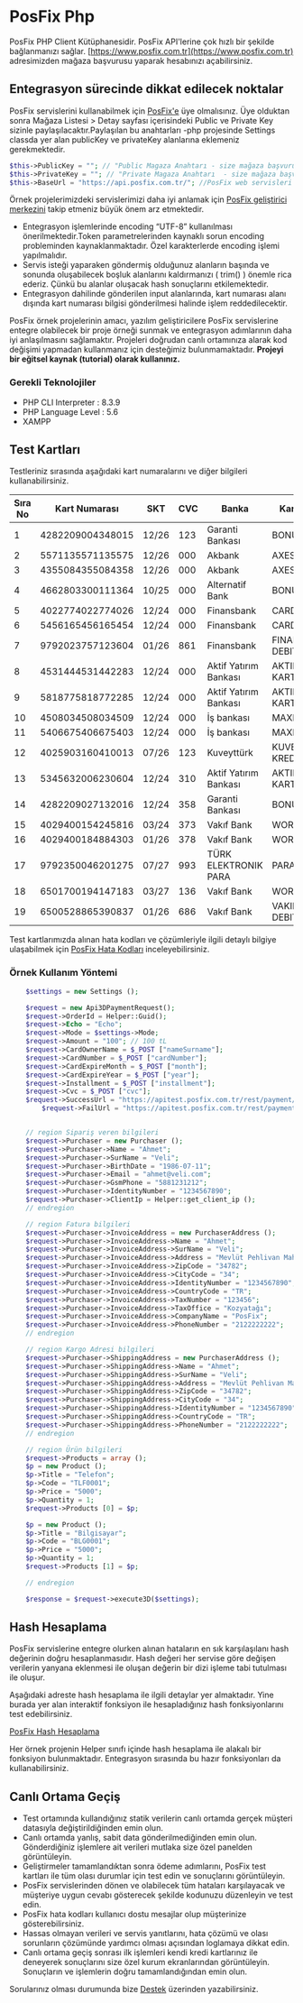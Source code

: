 # PosFix Php

PosFix PHP Client Kütüphanesidir. PosFix API'lerine çok hızlı bir şekilde bağlanmanızı sağlar.
[https://www.posfix.com.tr](https://www.posfix.com.tr) adresimizden mağaza başvurusu yaparak
hesabınızı açabilirsiniz.


## Entegrasyon sürecinde dikkat edilecek noktalar

PosFix servislerini kullanabilmek için [PosFix'e](https://www.posfix.com.tr) üye olmalısınız. Üye olduktan sonra Mağaza Listesi > Detay sayfası içerisindeki Public ve Private Key sizinle paylaşılacaktır.Paylaşılan bu anahtarları -php projesinde Settings classda yer alan publicKey ve privateKey alanlarına eklemeniz gerekmektedir.
```php
$this->PublicKey = ""; // "Public Magaza Anahtarı - size mağaza başvurunuz sonucunda gönderilen publik key (açık anahtar) bilgisini kullanınız.",
$this->PrivateKey = ""; // "Private Magaza Anahtarı  - size mağaza başvurunuz sonucunda gönderilen privaye key (gizli anahtar) bilgisini kullanınız.",
$this->BaseUrl = "https://api.posfix.com.tr/"; //PosFix web servisleri API url'lerinin başlangıç bilgisidir. Restful web servis isteklerini takip eden kodlar halinde bulacaksınız.
```

Örnek projelerimizdeki servislerimizi daha iyi anlamak için [PosFix geliştirici merkezini](http://developer.posfix.com.tr) takip etmeniz büyük önem arz etmektedir.

* Entegrasyon işlemlerinde encoding “UTF-8” kullanılması önerilmektedir.Token parametrelerinden kaynaklı sorun encoding probleminden kaynaklanmaktadır. Özel karakterlerde encoding işlemi yapılmalıdır.
* Servis isteği yaparaken göndermiş olduğunuz alanların başında ve sonunda oluşabilecek boşluk alanlarını kaldırmanızı ( trim() ) önemle rica ederiz. Çünkü bu alanlar oluşacak hash sonuçlarını etkilemektedir.
* Entegrasyon dahilinde gönderilen input alanlarında, kart numarası alanı dışında kart numarası bilgisi gönderilmesi halinde işlem reddedilecektir.

PosFix örnek projelerinin amacı, yazılım geliştiricilere PosFix servislerine entegre olabilecek bir proje örneği sunmak ve entegrasyon adımlarının daha iyi anlaşılmasını sağlamaktır.
Projeleri doğrudan canlı ortamınıza alarak kod değişimi yapmadan kullanmanız için desteğimiz bulunmamaktadır. **Projeyi bir eğitsel kaynak (tutorial) olarak kullanınız.**

### Gerekli Teknolojiler
* PHP CLI Interpreter : 8.3.9
* PHP Language Level : 5.6
* XAMPP 

## Test Kartları

Testleriniz sırasında aşağıdaki kart numaralarını ve diğer bilgileri kullanabilirsiniz.

| Sıra No 	| Kart Numarası    	| SKT   	| CVC 	| Banka                 | Kart Ailesi            |
|---------	|------------------	|-------	|-----	| ---------------       | ---------              |
| 1       	| 4282209004348015 	| 12/26 	| 123 	| Garanti Bankası       | BONUS                  |
| 2       	| 5571135571135575 	| 12/26 	| 000 	| Akbank                | AXESS                  |
| 3       	| 4355084355084358 	| 12/26 	| 000 	| Akbank                | AXESS                  |
| 4       	| 4662803300111364 	| 10/25 	| 000 	| Alternatif Bank       | BONUS                  |
| 5      	| 4022774022774026 	| 12/24 	| 000 	| Finansbank            | CARD FINANS            |
| 6       	| 5456165456165454 	| 12/24 	| 000 	| Finansbank            | CARD FINANS            |
| 7         | 9792023757123604  | 01/26     | 861   | Finansbank            | FINANSBANK DEBIT       |
| 8       	| 4531444531442283 	| 12/24 	| 000 	| Aktif Yatırım Bankası | AKTIF KREDI KARTI      |
| 9       	| 5818775818772285 	| 12/24 	| 000 	| Aktif Yatırım Bankası | AKTIF KREDI KARTI      |
| 10      	| 4508034508034509 	| 12/24 	| 000 	| İş bankası            | MAXIMUM                |
| 11      	| 5406675406675403 	| 12/24 	| 000 	| İş bankası            | MAXIMUM                |
| 12      	| 4025903160410013 	| 07/26 	| 123 	| Kuveyttürk            | KUVEYTTURK KREDI KARTI |
| 13      	| 5345632006230604 	| 12/24 	| 310 	| Aktif Yatırım Bankası | AKTIF KREDI KARTI      |
| 14      	| 4282209027132016 	| 12/24 	| 358 	| Garanti Bankası       | BONUS                  |
| 15      	| 4029400154245816 	| 03/24 	| 373 	| Vakıf Bank            | WORLD                  |
| 16      	| 4029400184884303 	| 01/26 	| 378 	| Vakıf Bank            | WORLD                  |
| 17      	| 9792350046201275 	| 07/27	 	| 993 	| TÜRK ELEKTRONIK PARA  | PARAM KART             |
| 18      	| 6501700194147183	| 03/27	 	| 136 	| Vakıf Bank            | WORLD                  |
| 19     	| 6500528865390837	| 01/26	 	| 686 	| Vakıf Bank            | VAKIFBANK DEBIT        |

Test kartlarımızda alınan hata kodları ve çözümleriyle ilgili detaylı bilgiye ulaşabilmek için [PosFix Hata Kodları](https://developer.posfix.com.tr/home/ErrorCode) inceleyebilirsiniz.

### Örnek Kullanım Yöntemi
```php
	$settings = new Settings ();

	$request = new Api3DPaymentRequest();
	$request->OrderId = Helper::Guid();
	$request->Echo = "Echo";
	$request->Mode = $settings->Mode;
	$request->Amount = "100"; // 100 tL
	$request->CardOwnerName = $_POST ["nameSurname"];
	$request->CardNumber = $_POST ["cardNumber"];
	$request->CardExpireMonth = $_POST ["month"];
	$request->CardExpireYear = $_POST ["year"];
	$request->Installment = $_POST ["installment"];
	$request->Cvc = $_POST ["cvc"];
	$request->SuccessUrl = "https://apitest.posfix.com.tr/rest/payment/threed/test/result";
        $request->FailUrl = "https://apitest.posfix.com.tr/rest/payment/threed/test/result";


	// region Sipariş veren bilgileri
	$request->Purchaser = new Purchaser ();
	$request->Purchaser->Name = "Ahmet";
	$request->Purchaser->SurName = "Veli";
	$request->Purchaser->BirthDate = "1986-07-11";
	$request->Purchaser->Email = "ahmet@veli.com";
	$request->Purchaser->GsmPhone = "5881231212";
	$request->Purchaser->IdentityNumber = "1234567890";
	$request->Purchaser->ClientIp = Helper::get_client_ip ();
	// endregion

	// region Fatura bilgileri
	$request->Purchaser->InvoiceAddress = new PurchaserAddress ();
	$request->Purchaser->InvoiceAddress->Name = "Ahmet";
	$request->Purchaser->InvoiceAddress->SurName = "Veli";
	$request->Purchaser->InvoiceAddress->Address = "Mevlüt Pehlivan Mah-> PosFix Plaza Şişli";
	$request->Purchaser->InvoiceAddress->ZipCode = "34782";
	$request->Purchaser->InvoiceAddress->CityCode = "34";
	$request->Purchaser->InvoiceAddress->IdentityNumber = "1234567890";
	$request->Purchaser->InvoiceAddress->CountryCode = "TR";
	$request->Purchaser->InvoiceAddress->TaxNumber = "123456";
	$request->Purchaser->InvoiceAddress->TaxOffice = "Kozyatağı";
	$request->Purchaser->InvoiceAddress->CompanyName = "PosFix";
	$request->Purchaser->InvoiceAddress->PhoneNumber = "2122222222";
	// endregion

	// region Kargo Adresi bilgileri
	$request->Purchaser->ShippingAddress = new PurchaserAddress ();
	$request->Purchaser->ShippingAddress->Name = "Ahmet";
	$request->Purchaser->ShippingAddress->SurName = "Veli";
	$request->Purchaser->ShippingAddress->Address = "Mevlüt Pehlivan Mah-> PosFix Plaza Şişli";
	$request->Purchaser->ShippingAddress->ZipCode = "34782";
	$request->Purchaser->ShippingAddress->CityCode = "34";
	$request->Purchaser->ShippingAddress->IdentityNumber = "1234567890";
	$request->Purchaser->ShippingAddress->CountryCode = "TR";
	$request->Purchaser->ShippingAddress->PhoneNumber = "2122222222";
	// endregion

	// region Ürün bilgileri
	$request->Products = array ();
	$p = new Product ();
	$p->Title = "Telefon";
	$p->Code = "TLF0001";
	$p->Price = "5000";
	$p->Quantity = 1;
	$request->Products [0] = $p;

	$p = new Product ();
	$p->Title = "Bilgisayar";
	$p->Code = "BLG0001";
	$p->Price = "5000";
	$p->Quantity = 1;
	$request->Products [1] = $p;

	// endregion

    $response = $request->execute3D($settings);
```


## Hash Hesaplama
PosFix servislerine entegre olurken alınan hataların en sık karşılaşılanı hash değerinin doğru hesaplanmasıdır. Hash değeri her servise göre değişen verilerin yanyana eklenmesi ile oluşan değerin bir dizi işleme tabi tutulması ile oluşur.

Aşağıdaki adreste hash hesaplama ile ilgili detaylar yer almaktadır. Yine burada yer alan interaktif fonksiyon ile hesapladığınız hash fonksiyonlarını test edebilirsiniz.

[PosFix Hash Hesaplama](https://developer.posfix.com.tr/#hashCalculate)

Her örnek projenin Helper sınıfı içinde hash hesaplama ile alakalı bir fonksiyon bulunmaktadır. Entegrasyon sırasında bu hazır fonksiyonları da kullanabilirsiniz.

## Canlı Ortama Geçiş

* Test ortamında kullandığınız statik verilerin canlı ortamda gerçek müşteri datasıyla değiştirildiğinden emin olun.
* Canlı ortamda yanlış, sabit data gönderilmediğinden emin olun. Gönderdiğiniz işlemlere ait verileri mutlaka size özel panelden görüntüleyin.
* Geliştirmeler tamamlandıktan sonra ödeme adımlarını, PosFix test kartları ile tüm olası durumlar için test edin ve sonuçlarını görüntüleyin.
* PosFix servislerinden dönen ve olabilecek tüm hataları karşılayacak ve müşteriye uygun cevabı gösterecek şekilde kodunuzu düzenleyin ve test edin.
* PosFix hata kodları kullanıcı dostu mesajlar olup müşterinize gösterebilirsiniz.
* Hassas olmayan verileri ve servis yanıtlarını, hata çözümü ve olası sorunların çözümünde yardımcı olması açısından loglamaya dikkat edin.
* Canlı ortama geçiş sonrası ilk işlemleri kendi kredi kartlarınız ile deneyerek sonuçlarını size özel kurum ekranlarından görüntüleyin. Sonuçların ve işlemlerin doğru tamamlandığından emin olun.

Sorularınız olması durumunda bize [Destek](http://developer.posfix.com.tr/Home/Support) üzerinden yazabilirsiniz.

